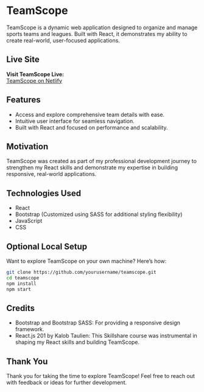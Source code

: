 # TeamScope

TeamScope is a dynamic web application designed to organize and manage sports teams and leagues. Built with React, it demonstrates my ability to create real-world, user-focused applications.

## Live Site

**Visit TeamScope Live:**  
[TeamScope on Netlify](https://alan-skamfer-teamscope.netlify.app/)

## Features

* Access and explore comprehensive team details with ease.
* Intuitive user interface for seamless navigation.
* Built with React and focused on performance and scalability.

## Motivation

TeamScope was created as part of my professional development journey to strengthen my React skills and demonstrate my expertise in building responsive, real-world applications.

## Technologies Used

* React
* Bootstrap (Customized using SASS for additional styling flexibility)
* JavaScript
* CSS

## Optional Local Setup

Want to explore TeamScope on your own machine? Here’s how:

```bash
git clone https://github.com/yourusername/teamscope.git
cd teamscope
npm install
npm start
```

## Credits
* Bootstrap and Bootstrap SASS: For providing a responsive design framework.
* React.js 201 by Kalob Taulien: This Skillshare course was instrumental in shaping my React skills and building TeamScope.

## Thank You
Thank you for taking the time to explore TeamScope! Feel free to reach out with feedback or ideas for further development.
